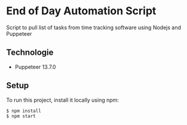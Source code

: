 # End of Day Automation Script
Script to pull list of tasks from time tracking software using Nodejs and Puppeteer

## Technologie
* Puppeteer 13.7.0

## Setup
To run this project, install it locally using npm:
```
$ npm install
$ npm start
```
